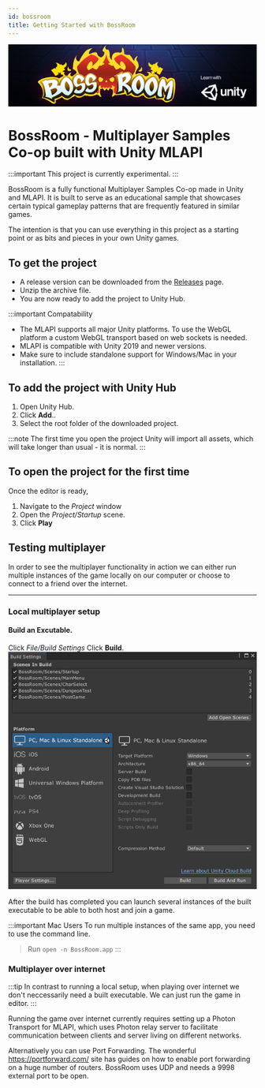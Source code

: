 ```yaml
---
id: bossroom
title: Getting Started with BossRoom
---
```




![Banner](../../static/img/banner.png)
# BossRoom - Multiplayer Samples Co-op built with Unity MLAPI


:::important
This project is currently experimental.
:::

BossRoom is a fully functional Multiplayer Samples Co-op made in Unity and MLAPI. It is built to serve as an educational sample that showcases certain typical gameplay patterns that are frequently featured in similar games.

The intention is that you can use everything in this project as a starting point or as bits and pieces in your own Unity games. 

## To get the project
 - A release version can be downloaded from the [Releases](https://github.com/Unity-Technologies/com.unity.multiplayer.samples.coop/releases) page. 
 - Unzip the archive file.
 - You are now ready to add the project to Unity Hub.

:::important Compatability
- The MLAPI supports all major Unity platforms. To use the WebGL platform a custom WebGL transport based on web sockets is needed.
- MLAPI is compatible with Unity 2019 and newer versions.
- Make sure to include standalone support for Windows/Mac in your installation. 
:::

## To add the project with Unity Hub
1. Open Unity Hub.
1. Click **Add**..
1. Select the root folder of the downloaded project.

:::note
The first time you open the project Unity will import all assets, which will take longer than usual - it is normal.
:::

## To open the project for the first time


Once the editor is ready, 
1. Navigate to the _Project_ window 
1. Open the _Project/Startup_ scene.
1. Click  **Play**






## Testing multiplayer

In order to see the multiplayer functionality in action we can either run multiple instances of the game locally on our computer or choose to connect to a friend over the internet.

---------------
### Local multiplayer setup

#### Build an Excutable.

Click  _File/Build Settings_ 
Click **Build**.
![](../../static/img/buildproject.png)

After the build has completed you can launch several instances of the built executable to be able to both host and join a game.

:::important Mac Users
To run multiple instances of the same app, you need to use the command line.
> Run `open -n BossRoom.app`
:::



### Multiplayer over internet

:::tip
In contrast to running a local setup, when playing over internet we don't neccessarily need a built executable. We can just run the game in editor.
:::

Running the game over internet currently requires setting up a Photon Transport for MLAPI, which uses Photon relay server to facilitate communication between clients and server living on different networks.

Alternatively you can use Port Forwarding. The wonderful https://portforward.com/ site has guides on how to enable port forwarding on a huge number of routers. BossRoom uses UDP and needs a 9998 external port to be open.


